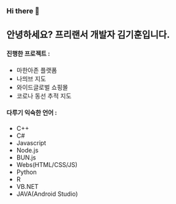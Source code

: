 ### Hi there 👋

## 안녕하세요? 프리랜서 개발자 김기훈입니다.

#### 진행한 프로젝트 :
 * 마한아존 플랫폼
 * 나믜브 지도
 * 와이드글로벌 쇼핑몰
 * 코로나 동선 추적 지도


#### 다루기 익숙한 언어 :
 * C++
 * C#
 * Javascript
 * Node.js
 * BUN.js
 * Webs(HTML/CSS/JS)
 * Python
 * R
 * VB.NET
 * JAVA(Android Studio)



<!--
**SamuelGalaxys/SamuelGalaxys** is a ✨ _special_ ✨ repository because its `README.md` (this file) appears on your GitHub profile.

Here are some ideas to get you started:

- 🔭 I’m currently working on ...
- 🌱 I’m currently learning ...
- 👯 I’m looking to collaborate on ...
- 🤔 I’m looking for help with ...
- 💬 Ask me about ...
- 📫 How to reach me: ...
- 😄 Pronouns: ...
- ⚡ Fun fact: ...
-->
